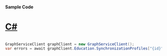 #### Sample Code
# [C#](#tab/Csharp)

```C#

GraphServiceClient graphClient = new GraphServiceClient();
var errors = await graphClient.Education.SynchronizationProfiles["{id}"].Errors.Request().GetAsync();

```